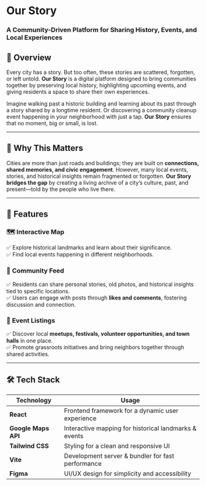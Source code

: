 # **Our Story**  
### **A Community-Driven Platform for Sharing History, Events, and Local Experiences**  

## **📖 Overview**  
Every city has a story. But too often, these stories are scattered, forgotten, or left untold. **Our Story** is a digital platform designed to bring communities together by preserving local history, highlighting upcoming events, and giving residents a space to share their own experiences.  

Imagine walking past a historic building and learning about its past through a story shared by a longtime resident. Or discovering a community cleanup event happening in your neighborhood with just a tap. **Our Story** ensures that no moment, big or small, is lost.  

---

## **🌟 Why This Matters**  
Cities are more than just roads and buildings; they are built on **connections, shared memories, and civic engagement**. However, many local events, stories, and historical insights remain fragmented or forgotten. **Our Story bridges the gap** by creating a living archive of a city’s culture, past, and present—told by the people who live there.  

---

## **🚀 Features**  

### 🗺 **Interactive Map**  
✅ Explore historical landmarks and learn about their significance.  
✅ Find local events happening in different neighborhoods.  

### 💬 **Community Feed**  
✅ Residents can share personal stories, old photos, and historical insights tied to specific locations.  
✅ Users can engage with posts through **likes and comments**, fostering discussion and connection.  

### 📅 **Event Listings**  
✅ Discover local **meetups, festivals, volunteer opportunities, and town halls** in one place.  
✅ Promote grassroots initiatives and bring neighbors together through shared activities.  

---

## **🛠 Tech Stack**  

| **Technology** | **Usage** |
|---------------|----------|
| **React** | Frontend framework for a dynamic user experience |
| **Google Maps API** | Interactive mapping for historical landmarks & events |
| **Tailwind CSS** | Styling for a clean and responsive UI |
| **Vite** | Development server & bundler for fast performance |
| **Figma** | UI/UX design for simplicity and accessibility |


